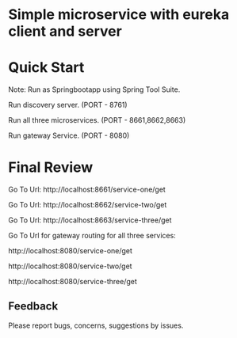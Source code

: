 # Simple microservice with eureka client and server



# Quick Start
Note: Run as Springbootapp using Spring Tool Suite.

Run discovery server. (PORT - 8761)

Run all three microservices. (PORT - 8661,8662,8663)

Run gateway Service. (PORT - 8080)

# Final Review
Go To Url: http://localhost:8661/service-one/get

Go To Url: http://localhost:8662/service-two/get

Go To Url: http://localhost:8663/service-three/get

Go To Url for gateway routing for all three services:

http://localhost:8080/service-one/get   

http://localhost:8080/service-two/get  

http://localhost:8080/service-three/get   

## Feedback

Please report bugs, concerns, suggestions by issues.
